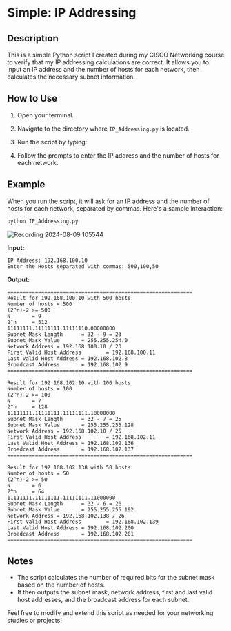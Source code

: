 # Simple: IP Addressing

## Description

This is a simple Python script I created during my CISCO Networking course to verify that my IP addressing calculations are correct. It allows you to input an IP address and the number of hosts for each network, then calculates the necessary subnet information.

## How to Use

1. Open your terminal.
2. Navigate to the directory where `IP_Addressing.py` is located.
3. Run the script by typing:


4. Follow the prompts to enter the IP address and the number of hosts for each network.

## Example

When you run the script, it will ask for an IP address and the number of hosts for each network, separated by commas. Here's a sample interaction:

```bash
python IP_Addressing.py
```

![Recording 2024-08-09 105544](https://github.com/user-attachments/assets/b7ec7782-16b7-45f0-ae0f-643944bcf6d8)

**Input:**

```plaintext
IP Address: 192.168.100.10
Enter the Hosts separated with commas: 500,100,50
```

**Output:**

```plaintext
============================================================
Result for 192.168.100.10 with 500 hosts
Number of hosts = 500
(2^n)-2 >= 500
N       = 9
2^n     = 512
11111111.11111111.11111110.00000000
Subnet Mask Length      = 32 - 9 = 23
Subnet Mask Value       = 255.255.254.0
Network Address = 192.168.100.10 / 23
First Valid Host Address        = 192.168.100.11
Last Valid Host Address = 192.168.102.8
Broadcast Address       = 192.168.102.9
============================================================

Result for 192.168.102.10 with 100 hosts
Number of hosts = 100
(2^n)-2 >= 100
N       = 7
2^n     = 128
11111111.11111111.11111111.10000000
Subnet Mask Length      = 32 - 7 = 25
Subnet Mask Value       = 255.255.255.128
Network Address = 192.168.102.10 / 25
First Valid Host Address        = 192.168.102.11
Last Valid Host Address = 192.168.102.136
Broadcast Address       = 192.168.102.137
============================================================

Result for 192.168.102.138 with 50 hosts
Number of hosts = 50
(2^n)-2 >= 50
N       = 6
2^n     = 64
11111111.11111111.11111111.11000000
Subnet Mask Length      = 32 - 6 = 26
Subnet Mask Value       = 255.255.255.192
Network Address = 192.168.102.138 / 26
First Valid Host Address        = 192.168.102.139
Last Valid Host Address = 192.168.102.200
Broadcast Address       = 192.168.102.201
============================================================
```

## Notes

- The script calculates the number of required bits for the subnet mask based on the number of hosts.
- It then outputs the subnet mask, network address, first and last valid host addresses, and the broadcast address for each subnet.

Feel free to modify and extend this script as needed for your networking studies or projects!
```
